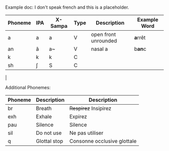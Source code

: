 Example doc:
I don't speak french and this is a placeholder.

| Phoneme | IPA | X-Sampa | Type | Description          | Example Word |
| ------- | --- | ------- | ---- | -------------------- | ------------ |
| a       | a   | a       | V    | open front unrounded | **a**rrêt    |
| an      | ã   | a~      | V    | nasal a              | b**an**c
| k       | k   | k       | C    |
| sh      | ʃ   | S       | C    |
|

Additional Phonemes:

| Phoneme | Description  | Description  |
| ------- | ------------ | ------------ |
| br      | Breath       | ~~Respirez~~ Insipirez 
| exh     | Exhale       | Expirez
| pau     | Silence      | Silence
| sil     | Do not use   | Ne pas utiliser
| q       | Glottal stop | Consonne occlusive glottale
